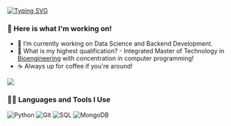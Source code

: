 [![Typing SVG](https://typing-text-svg.herokuapp.com?color=%2336BCF7&lines=Hi%2C+I'm+Prathamesh!+%F0%9F%91%8B%F0%9F%8F%BC)](https://git.io/typing-svg)


### 🧰 Here is what I'm working on!  

- 🔭 I’m currently working on Data Science and Backend Development.
- 🤔 What is my highest qualification? - Integrated Master of Technology in [Bioengineering](https://mitbio.edu.in/) with concentration in computer programming! 
- ☕️ Always up for coffee if you're around! 

<a href="https://github.com/404"><img src="https://user-images.githubusercontent.com/73097560/115834477-dbab4500-a447-11eb-908a-139a6edaec5c.gif"></a>

### 👨‍💻 Languages and Tools I Use

![Python](https://img.shields.io/badge/Python-000?style=plastic&logo=Python&logoColor=3776AB)
![Git](https://img.shields.io/badge/Git-000?style=plastic&logo=Git&logoColor=F05032)
![SQL](https://custom-icon-badges.herokuapp.com/badge/SQL-000?&style=plastic&logo=database&logoColor=025E8C)
![MongoDB](https://img.shields.io/badge/MongoDB-000?&style=plastic&logo=mongodb&logoColor=13aa52)
